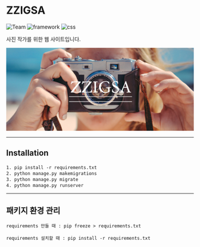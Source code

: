 # ZZIGSA

![Team](https://img.shields.io/badge/Team-zzigsa-brightgreen)
![framework](https://img.shields.io/badge/Framework-Django-blue)
![css](https://img.shields.io/badge/css-Tailwind-ff69b4)

사진 작가를 위한 웹 사이트입니다.

![zzigsa](./static/img/banner.png)

---

## Installation

    1. pip install -r requirements.txt
    2. python manage.py makemigrations
    3. python manage.py migrate
    4. python manage.py runserver

---

## 패키지 환경 관리

    requirements 만들 때 : pip freeze > requirements.txt

    requirements 설치할 때 : pip install -r requirements.txt
